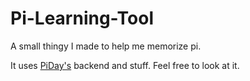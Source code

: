 # Pi-Learning-Tool
A small thingy I made to help me memorize pi.

It uses [PiDay's](piday.org) backend and stuff.
Feel free to look at it.
